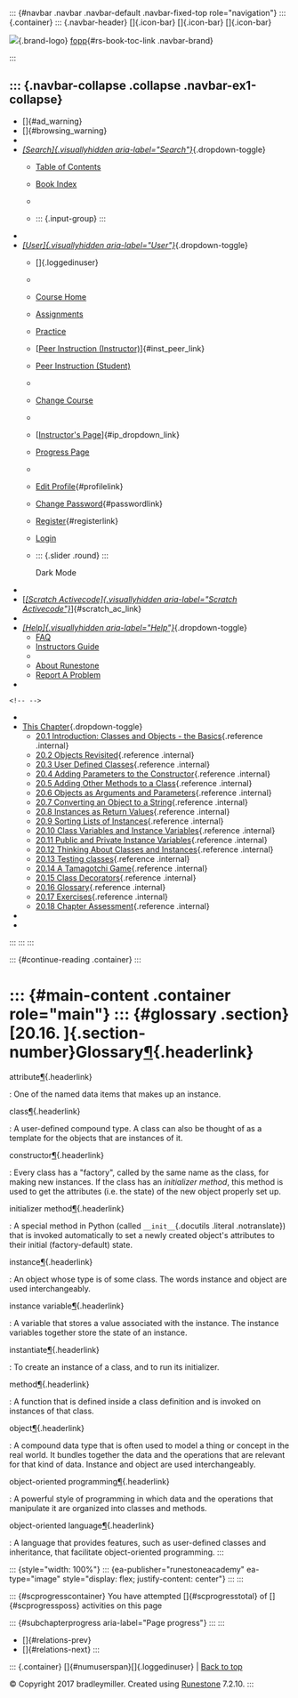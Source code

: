 ::: {#navbar .navbar .navbar-default .navbar-fixed-top role="navigation"}
::: {.container}
::: {.navbar-header}
[]{.icon-bar} []{.icon-bar} []{.icon-bar}

<div>

[![](../_static/img/RAIcon.png)](/runestone/default/user/login){.brand-logo}
[fopp](../index.html){#rs-book-toc-link .navbar-brand}

</div>
:::

::: {.navbar-collapse .collapse .navbar-ex1-collapse}
-   
-   []{#ad_warning}
-   []{#browsing_warning}
-   
-   [*[Search]{.visuallyhidden
    aria-label="Search"}*](#){.dropdown-toggle}
    -   [Table of Contents](../index.html)

    -   [Book Index](../genindex.html)

    -   

    -   ::: {.input-group}
        :::
-   
-   [*[User]{.visuallyhidden aria-label="User"}*](#){.dropdown-toggle}
    -   []{.loggedinuser}

    -   

    -   [Course Home](/ns/course/index)

    -   [Assignments](/assignment/student/chooseAssignment)

    -   [Practice](/runestone/assignments/practice)

    -   [[Peer Instruction
        (Instructor)](/runestone/peer/instructor.html)]{#inst_peer_link}

    -   [Peer Instruction (Student)](/runestone/peer/student.html)

    -   

    -   [Change Course](/runestone/default/courses)

    -   

    -   [[Instructor\'s
        Page](/runestone/admin/index)]{#ip_dropdown_link}

    -   [Progress Page](/runestone/dashboard/studentreport)

    -   

    -   [Edit Profile](/runestone/default/user/profile){#profilelink}

    -   [Change
        Password](/runestone/default/user/change_password){#passwordlink}

    -   [Register](/runestone/default/user/register){#registerlink}

    -   [Login](#)

    -   ::: {.slider .round}
        :::

        Dark Mode
-   
-   [[*[Scratch Activecode]{.visuallyhidden
    aria-label="Scratch Activecode"}*](javascript:runestoneComponents.popupScratchAC())]{#scratch_ac_link}
-   
-   [*[Help]{.visuallyhidden aria-label="Help"}*](#){.dropdown-toggle}
    -   [FAQ](http://runestoneinteractive.org/pages/faq.html)
    -   [Instructors Guide](https://guide.runestone.academy)
    -   
    -   [About Runestone](http://runestoneinteractive.org)
    -   [Report A
        Problem](/runestone/default/reportabug?course=fopp&page=Glossary)
-   

```{=html}
<!-- -->
```
-   
-   [This Chapter](../index.html){.dropdown-toggle}
    -   [20.1 Introduction: Classes and Objects - the
        Basics](intro-ClassesandObjectstheBasics.html){.reference
        .internal}
    -   [20.2 Objects Revisited](ObjectsRevisited.html){.reference
        .internal}
    -   [20.3 User Defined Classes](UserDefinedClasses.html){.reference
        .internal}
    -   [20.4 Adding Parameters to the
        Constructor](ImprovingourConstructor.html){.reference .internal}
    -   [20.5 Adding Other Methods to a
        Class](AddingOtherMethodstoourClass.html){.reference .internal}
    -   [20.6 Objects as Arguments and
        Parameters](ObjectsasArgumentsandParameters.html){.reference
        .internal}
    -   [20.7 Converting an Object to a
        String](ConvertinganObjecttoaString.html){.reference .internal}
    -   [20.8 Instances as Return
        Values](InstancesasReturnValues.html){.reference .internal}
    -   [20.9 Sorting Lists of
        Instances](sorting_instances.html){.reference .internal}
    -   [20.10 Class Variables and Instance
        Variables](ClassVariablesInstanceVariables.html){.reference
        .internal}
    -   [20.11 Public and Private Instance
        Variables](PrivateInstanceVariables.html){.reference .internal}
    -   [20.12 Thinking About Classes and
        Instances](ThinkingAboutClasses.html){.reference .internal}
    -   [20.13 Testing classes](TestingClasses.html){.reference
        .internal}
    -   [20.14 A Tamagotchi Game](Tamagotchi.html){.reference .internal}
    -   [20.15 Class Decorators](ClassDecorators.html){.reference
        .internal}
    -   [20.16 Glossary](Glossary.html){.reference .internal}
    -   [20.17 Exercises](Exercises.html){.reference .internal}
    -   [20.18 Chapter Assessment](ChapterAssessment.html){.reference
        .internal}
-   
-   
:::
:::
:::

::: {#continue-reading .container}
:::

::: {#main-content .container role="main"}
::: {#glossary .section}
[20.16. ]{.section-number}Glossary[¶](#glossary "Permalink to this heading"){.headerlink}
=========================================================================================

attribute[¶](#term-attribute "Permalink to this term"){.headerlink}

:   One of the named data items that makes up an instance.

class[¶](#term-class "Permalink to this term"){.headerlink}

:   A user-defined compound type. A class can also be thought of as a
    template for the objects that are instances of it.

constructor[¶](#term-constructor "Permalink to this term"){.headerlink}

:   Every class has a "factory", called by the same name as the class,
    for making new instances. If the class has an *initializer method*,
    this method is used to get the attributes (i.e. the state) of the
    new object properly set up.

initializer method[¶](#term-initializer-method "Permalink to this term"){.headerlink}

:   A special method in Python (called `__init__`{.docutils .literal
    .notranslate}) that is invoked automatically to set a newly created
    object's attributes to their initial (factory-default) state.

instance[¶](#term-instance "Permalink to this term"){.headerlink}

:   An object whose type is of some class. The words instance and object
    are used interchangeably.

instance variable[¶](#term-instance-variable "Permalink to this term"){.headerlink}

:   A variable that stores a value associated with the instance. The
    instance variables together store the state of an instance.

instantiate[¶](#term-instantiate "Permalink to this term"){.headerlink}

:   To create an instance of a class, and to run its initializer.

method[¶](#term-method "Permalink to this term"){.headerlink}

:   A function that is defined inside a class definition and is invoked
    on instances of that class.

object[¶](#term-object "Permalink to this term"){.headerlink}

:   A compound data type that is often used to model a thing or concept
    in the real world. It bundles together the data and the operations
    that are relevant for that kind of data. Instance and object are
    used interchangeably.

object-oriented programming[¶](#term-object-oriented-programming "Permalink to this term"){.headerlink}

:   A powerful style of programming in which data and the operations
    that manipulate it are organized into classes and methods.

object-oriented language[¶](#term-object-oriented-language "Permalink to this term"){.headerlink}

:   A language that provides features, such as user-defined classes and
    inheritance, that facilitate object-oriented programming.
:::

::: {style="width: 100%"}
::: {ea-publisher="runestoneacademy" ea-type="image" style="display: flex; justify-content: center"}
:::
:::

::: {#scprogresscontainer}
You have attempted []{#scprogresstotal} of []{#scprogressposs}
activities on this page

::: {#subchapterprogress aria-label="Page progress"}
:::
:::

-   [[](ClassDecorators.html)]{#relations-prev}
-   [[](Exercises.html)]{#relations-next}
:::

::: {.container}
[]{#numuserspan}[]{.loggedinuser} \| [Back to top](#)

© Copyright 2017 bradleymiller. Created using
[Runestone](http://runestoneinteractive.org/) 7.2.10.
:::

